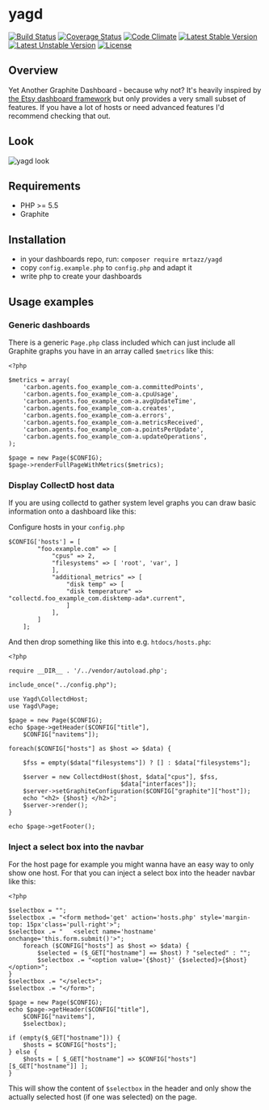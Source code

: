 # yagd

[![Build Status](https://travis-ci.org/mrtazz/yagd.svg?branch=master)](https://travis-ci.org/mrtazz/yagd)
[![Coverage Status](https://coveralls.io/repos/mrtazz/yagd/badge.svg?branch=master&service=github)](https://coveralls.io/github/mrtazz/yagd?branch=master)
[![Code Climate](https://codeclimate.com/github/mrtazz/yagd/badges/gpa.svg)](https://codeclimate.com/github/mrtazz/yagd)
[![Latest Stable Version](https://poser.pugx.org/mrtazz/yagd/v/stable)](https://packagist.org/packages/mrtazz/yagd)
[![Latest Unstable Version](https://poser.pugx.org/mrtazz/yagd/v/unstable)](https://packagist.org/packages/mrtazz/yagd) [![License](https://poser.pugx.org/mrtazz/yagd/license)](https://packagist.org/packages/mrtazz/yagd)

## Overview
Yet Another Graphite Dashboard - because why not? It's heavily inspired by
[the Etsy dashboard framework](https://github.com/etsy/dashboard) but only
provides a very small subset of features. If you have a lot of hosts or need
advanced features I'd recommend checking that out.

## Look
![yagd look](http://s3itch.unwiredcouch.com/Dashboards-20151108-214111.jpg)

## Requirements
- PHP >= 5.5
- Graphite

## Installation
- in your dashboards repo, run: `composer require mrtazz/yagd`
- copy `config.example.php` to `config.php` and adapt it
- write php to create your dashboards

## Usage examples

### Generic dashboards
There is a generic `Page.php` class included which can just include all
Graphite graphs you have in an array called `$metrics` like this:

```
<?php

$metrics = array(
    'carbon.agents.foo_example_com-a.committedPoints',
    'carbon.agents.foo_example_com-a.cpuUsage',
    'carbon.agents.foo_example_com-a.avgUpdateTime',
    'carbon.agents.foo_example_com-a.creates',
    'carbon.agents.foo_example_com-a.errors',
    'carbon.agents.foo_example_com-a.metricsReceived',
    'carbon.agents.foo_example_com-a.pointsPerUpdate',
    'carbon.agents.foo_example_com-a.updateOperations',
);

$page = new Page($CONFIG);
$page->renderFullPageWithMetrics($metrics);
```

### Display CollectD host data
If you are using collectd to gather system level graphs you can draw basic
information onto a dashboard like this:

Configure hosts in your `config.php`

```
$CONFIG['hosts'] = [
        "foo.example.com" => [
            "cpus" => 2,
            "filesystems" => [ 'root', 'var', ]
            ],
            "additional_metrics" => [
                "disk temp" => [
                "disk temperature" => "collectd.foo_example_com.disktemp-ada*.current",
                ]
            ],
        ]
    ];
```

And then drop something like this into e.g. `htdocs/hosts.php`:


```
<?php

require __DIR__ . '/../vendor/autoload.php';

include_once("../config.php");

use Yagd\CollectdHost;
use Yagd\Page;

$page = new Page($CONFIG);
echo $page->getHeader($CONFIG["title"],
    $CONFIG["navitems"]);

foreach($CONFIG["hosts"] as $host => $data) {

    $fss = empty($data["filesystems"]) ? [] : $data["filesystems"];

    $server = new CollectdHost($host, $data["cpus"], $fss,
                               $data["interfaces"]);
    $server->setGraphiteConfiguration($CONFIG["graphite"]["host"]);
    echo "<h2> {$host} </h2>";
    $server->render();
}

echo $page->getFooter();

```

### Inject a select box into the navbar
For the host page for example you might wanna have an easy way to only show
one host. For that you can inject a select box into the header navbar like
this:

```
<?php

$selectbox = "";
$selectbox .= "<form method='get' action='hosts.php' style='margin-top: 15px'class='pull-right'>";
$selectbox .= "   <select name='hostname' onchange='this.form.submit()'>";
    foreach ($CONFIG["hosts"] as $host => $data) {
        $selected = ($_GET["hostname"] == $host) ? "selected" : "";
        $selectbox .= "<option value='{$host}' {$selected}>{$host}</option>";
}
$selectbox .= "</select>";
$selectbox .= "</form>";

$page = new Page($CONFIG);
echo $page->getHeader($CONFIG["title"],
    $CONFIG["navitems"],
    $selectbox);

if (empty($_GET["hostname"])) {
    $hosts = $CONFIG["hosts"];
} else {
    $hosts = [ $_GET["hostname"] => $CONFIG["hosts"][$_GET["hostname"]] ];
}
```

This will show the content of `$selectbox` in the header and only show the
actually selected host (if one was selected) on the page.
